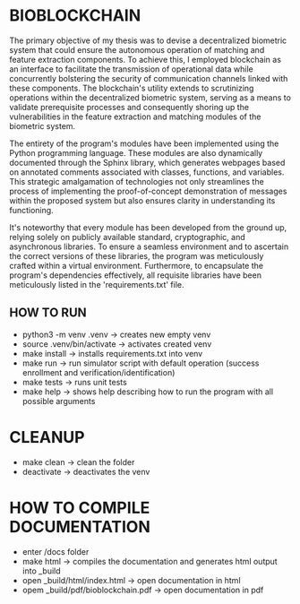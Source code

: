  # BIOBLOCKCHAIN
The primary objective of my thesis was to devise a decentralized biometric system that could ensure the autonomous operation of matching and feature extraction components. To achieve this, I employed blockchain as an interface to facilitate the transmission of operational data while concurrently bolstering the security of communication channels linked with these components. The blockchain's utility extends to scrutinizing operations within the decentralized biometric system, serving as a means to validate prerequisite processes and consequently shoring up the vulnerabilities in the feature extraction and matching modules of the biometric system.

The entirety of the program's modules have been implemented using the Python programming language. These modules are also dynamically documented through the Sphinx library, which generates webpages based on annotated comments associated with classes, functions, and variables. This strategic amalgamation of technologies not only streamlines the process of implementing the proof-of-concept demonstration of messages within the proposed system but also ensures clarity in understanding its functioning.

It's noteworthy that every module has been developed from the ground up, relying solely on publicly available standard, cryptographic, and asynchronous libraries. To ensure a seamless environment and to ascertain the correct versions of these libraries, the program was meticulously crafted within a virtual environment. Furthermore, to encapsulate the program's dependencies effectively, all requisite libraries have been meticulously listed in the 'requirements.txt' file.

 ## HOW TO RUN
  - python3 -m venv .venv -> creates new empty venv
  - source .venv/bin/activate -> activates created venv
  - make install -> installs requirements.txt into venv
  - make run -> run simulator script with default operation (success enrollment and verification/identification)
  - make tests -> runs unit tests
  - make help -> shows help describing how to run the program with all possible arguments
  
# CLEANUP
  - make clean -> clean the folder
  - deactivate -> deactivates the venv

# HOW TO COMPILE DOCUMENTATION
 - enter /docs folder
 - make html -> compiles the documentation and generates html output into _build
 - open _build/html/index.html -> open documentation in html
 - opem _build/pdf/bioblockchain.pdf -> open documentation in pdf
